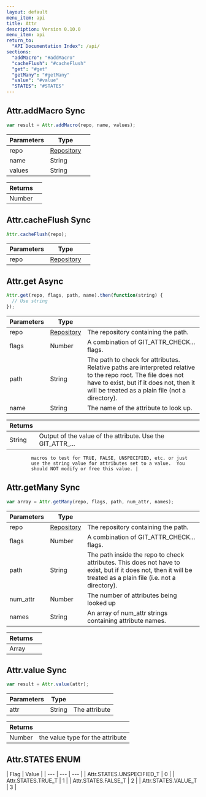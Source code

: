 ```yaml
---
layout: default
menu_item: api
title: Attr
description: Version 0.10.0
menu_item: api
return_to:
  "API Documentation Index": /api/
sections:
  "addMacro": "#addMacro"
  "cacheFlush": "#cacheFlush"
  "get": "#get"
  "getMany": "#getMany"
  "value": "#value"
  "STATES": "#STATES"
---
```


## <a name="addMacro"></a><span>Attr.</span>addMacro <span class="tags"><span class="sync">Sync</span></span>

```js
var result = Attr.addMacro(repo, name, values);
```

| Parameters | Type |   |
| --- | --- | --- |
| repo | [Repository](/api/repository/) |  |
| name | String |  |
| values | String |  |

| Returns |  |
| --- | --- |
| Number |  |

## <a name="cacheFlush"></a><span>Attr.</span>cacheFlush <span class="tags"><span class="sync">Sync</span></span>

```js
Attr.cacheFlush(repo);
```

| Parameters | Type |   |
| --- | --- | --- |
| repo | [Repository](/api/repository/) |  |

## <a name="get"></a><span>Attr.</span>get <span class="tags"><span class="async">Async</span></span>

```js
Attr.get(repo, flags, path, name).then(function(string) {
  // Use string
});
```

| Parameters | Type |   |
| --- | --- | --- |
| repo | [Repository](/api/repository/) | The repository containing the path. |
| flags | Number | A combination of GIT_ATTR_CHECK... flags. |
| path | String | The path to check for attributes. Relative paths are interpreted relative to the repo root. The file does not have to exist, but if it does not, then it will be treated as a plain file (not a directory). |
| name | String | The name of the attribute to look up. |

| Returns |  |
| --- | --- |
| String | Output of the value of the attribute.  Use the GIT_ATTR_...
             macros to test for TRUE, FALSE, UNSPECIFIED, etc. or just
             use the string value for attributes set to a value.  You
             should NOT modify or free this value. |

## <a name="getMany"></a><span>Attr.</span>getMany <span class="tags"><span class="sync">Sync</span></span>

```js
var array = Attr.getMany(repo, flags, path, num_attr, names);
```

| Parameters | Type |   |
| --- | --- | --- |
| repo | [Repository](/api/repository/) | The repository containing the path. |
| flags | Number | A combination of GIT_ATTR_CHECK... flags. |
| path | String | The path inside the repo to check attributes. This does not have to exist, but if it does not, then it will be treated as a plain file (i.e. not a directory). |
| num_attr | Number | The number of attributes being looked up |
| names | String | An array of num_attr strings containing attribute names. |

| Returns |  |
| --- | --- |
| Array |  |

## <a name="value"></a><span>Attr.</span>value <span class="tags"><span class="sync">Sync</span></span>

```js
var result = Attr.value(attr);
```

| Parameters | Type |   |
| --- | --- | --- |
| attr | String | The attribute |

| Returns |  |
| --- | --- |
| Number |  the value type for the attribute |

## <a name="STATES"></a><span>Attr.</span>STATES <span class="tags"><span class="enum">ENUM</span></span>

| Flag | Value |
| --- | --- | --- |
| <span>Attr.STATES.</span>UNSPECIFIED_T | 0 |
| <span>Attr.STATES.</span>TRUE_T | 1 |
| <span>Attr.STATES.</span>FALSE_T | 2 |
| <span>Attr.STATES.</span>VALUE_T | 3 |


